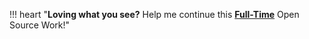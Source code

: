 !!! heart "**Loving what you see?** Help me continue this [**Full-Time**](site:/about/sponsors) Open Source Work!"
